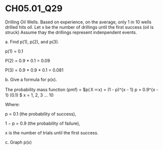 # CH05.01_Q29 #

Drilling Oil Wells.
Based on experience, on the average, only 1 in 10 wells drilled hits oil.
Let x be the number of drillings until the first success (oil is struck) 
Assume thay the drillings represent indenpendent events.

a. Find p(1), p(2), and p(3).

p(1) = 0.1

P(2) = 0.9 * 0.1 = 0.09

P(3) = 0.9 * 0.9 * 0.1 = 0.081

b. Give a formula for p(x).

The probability mass function (pmf) = $p(Ｘ＝x) = (1 - p)^{x - 1} p = 0.9^{x - 1} (0.1) $ x = 1, 2, 3 ... 10

Where:

p = 0.1 (the probability of success),

1 − p = 0.9 (the probability of failure),

x is the number of trials until the first success.

c. Graph p(x)






